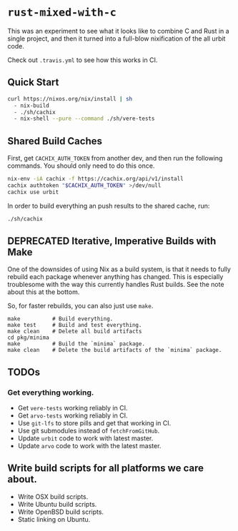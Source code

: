 # `rust-mixed-with-c`

This was an experiment to see what it looks like to combine C and Rust
in a single project, and then it turned into a full-blow nixification
of the all urbit code.

Check out `.travis.yml` to see how this works in CI.

## Quick Start

```bash
curl https://nixos.org/nix/install | sh
  - nix-build
  - ./sh/cachix
  - nix-shell --pure --command ./sh/vere-tests
```

## Shared Build Caches

First, get `CACHIX_AUTH_TOKEN` from another dev, and then run the
following commands. You should only need to do this once.

```bash
nix-env -iA cachix -f https://cachix.org/api/v1/install
cachix authtoken "$CACHIX_AUTH_TOKEN" >/dev/null
cachix use urbit
```

In order to build everything an push results to the shared cache, run:

```bash
./sh/cachix
```

## DEPRECATED Iterative, Imperative Builds with Make

One of the downsides of using Nix as a build system, is that it needs to fully
rebuild each package whenever anything has changed. This is especially
troublesome with the way this currently handles Rust builds. See the note about
this at the bottom.

So, for faster rebuilds, you can also just use `make`.

```
make          # Build everything.
make test     # Build and test everything.
make clean    # Delete all build artifacts
cd pkg/minima
make          # Build the `minima` package.
make clean    # Delete the build artifacts of the `minima` package.
```

## TODOs
### Get everything working.

- Get `vere-tests` working reliably in CI.
- Get `arvo-tests` working reliably in CI.
- Use `git-lfs` to store pills and get that working in CI.
- Use git submodules instead of `fetchFromGitHub`.
- Update `urbit` code to work with latest master.
- Update `arvo` code to work with the latest master.

## Write build scripts for all platforms we care about.

- Write OSX build scripts.
- Write Ubuntu build scripts.
- Write OpenBSD build scripts.
- Static linking on Ubuntu.
